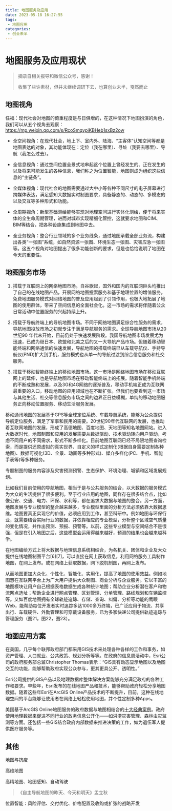 ```yaml
---
title: 地图服务及应用
date: 2023-05-18 16:27:55
tags:
 - 地图应用
categories:
 - 创业未半
---
```


# 地图服务及应用现状

> 摘录自相关报导和微信公众号，感谢！
>
> 收集了些许素材，但并未继续调研下去，也算创业未半，戛然而止

## 地图视角

任福：现代社会对地图的倚重程度是与日俱增的，在这种情况下地图扮演的角色，我们可以从五个视角去观察：https://mp.weixin.qq.com/s/RcoSmqypiKBHeb1sxBz2ow

* 全空间视角：在现代社会，地上下、室内外、陆海、“主客体”认知空间等都是地图表达的对象，其功能体现在：定位（我在哪里）、寻址（我要去哪里）、导航（我怎么过去）。

* 全信息视角：通过空间位置全景式地串起这个位置上曾经发生的、正在发生的以及将来可能发生的各种信息，我们称之为位置智能，地图则成为组织这些信息的“主链条”。

* 全媒体视角：现代社会的地图需要通过大中小等各种不同尺寸的电子屏幕进行跨媒体表达，满足感知大数据实时制图要求，具备静态的、动态的、多模态的以及交互等多种形式和功能。

* 全周期视角：新型基础测绘能够实现对地理空间进行实体化测绘，便于将来实体的全生命周期管理，进而对城市实现精细化管控，这就要求地图和CIM、BIM等结合，把各种设施集成到地图中去。

* 全业务视角：整合行业领域的多个业务线条，通过地图承载全部业务流，构建出各类“一张图”系统，如自然资源一张图、环境生态一张图、灾害应急一张图等。这五个视角对地图提出了很多功能创新的要求，但是也恰恰说明了地图在今天的重要性。

## 地图服务市场

1) 搭载于互联网上的网络地图市场。自谷歌起，国外和国内的互联网巨头均推出了自己的在线地图产品，开展网络地图搜索服务和基于地理位置的增值服务。免费地图服务模式对网络地图的普及应用起到了引领作用，也极大地拓展了地图的使用群体，带来了空间信息的全面社会化。这一市场的需求将伴随着公众日常活动中位置服务的兴起持续上升。

2) 搭载于导航终端上的导航地图市场。不同于网络地图满足综合性服务的需求，导航地图投放市场之初就专注于满足导航服务的需求。全球导航地图市场从20世纪90 年代末开始，目前仍处于快速发展阶段。我国导航地图市场发展尤为迅速，已成为继日本、欧盟和北美之后的又一大导航产品市场。但随着移动智能终端和网络通信的快速发展，导航地图的搭载终端已从车载导航仪、手持导航仪(PND)扩大到手机，服务模式也从单一的导航过渡到综合信息服务和社交服务。

3) 搭载于移动智能终端上的移动地图市场。这一市场是网络地图市场在移动互联网上的延伸，也是导航地图市场在移动智能终端上的拓展。随着智能手机终端的不断成熟和发展，以及3G和4G网络的逐渐普及，移动手机端正成为互联网最重要的入口，移动地图的应用领域也在不断扩张。但我们也要看到这一市场与其他生活、社交等信息服务市场之间的边界正日益模糊，单纯的移动地图服务正向移动位置服务、移动生活服务发展。

 

移动通讯地图的发展基于GPS等全球定位系统、车载导航系统，能够为公众提供导航定位服务，满足了军事和民用的需要。20世纪90年代互联网的发展，也推动着互联网地图的发展，形成了高德地图、百度地图、天地图等知名地图网站。进入大数据时代，地图制图和应用的发展需要从数据驱动、技术驱动转向用户驱动，考虑不同用户的不同需求，形式不断多样化。目前地图互联网已经不局限地图查询检索，而是提供还原虚拟的真实世界、自定义的样式定制化(根据自身需要定制各种地图)、数据可视化(3D、全景、动画等多种形式)、媒介多样化(PC、手机、智能手表等)等多种服务。

专题制图的服务内容涉及灾害预测预警、生态保护、环境治理、城镇和区域发展规划。

比如我们目前使用的导航地图，相当于是与公共服务的结合，以大数据的服务模式为大众的生活提供了很多便利。至于行业应用的地图，同样存在很多结合点，比如像公安、交通、电力、环保、水利等，都在追求大数据与地图的整合。另一方面，地图发展与专业模型的整合越来越多，专业模型里面的分析方法必须依靠大数据思维。地图要真正实现它的价值，必须应用到工作，甚至科研中。例如地图与环保行业，就需要结合实际行业的数据，并依靠相应的专业模型，分析整个区域空气质量的变化情况，并作出预测、预报、预警等。以前，这些专业模型与空间结合不是很强，但是在引入地图之后，这些模型会运用得越来越好，预测的结果也会越来越科学。

在地图编绘方式上将大数据与地理信息系统相结合，为各机关、团体和企业及大众提供在线地图制图平台[6][7]，可以直接在网上获取信息，利用网络服务工具制作地图，在网上发布。或在网络上获取数据，网下脱机制图，再网上发布。

从而地图更加大众化、个性化、智能化、实用化，提高了地图的使用效益。例如地图慧在互联网平台上为广大用户提供大众制图、商业分析与企业服务。它以丰富的地图模块让用户自己根据表格数据生成各种统计地图；帮助企业分析潜在客户和物流网点选址；帮助企业进行网点管理、区划管理、分单管理、路线规划和车辆监控等。又如百度地图拥有全球轨迹追踪、存储、查询、纠偏、分析等功能的鹰眼Web，能帮助每位开发者实时追踪多达1000多万终端，已广泛应用于物流、共享出行、车载硬件、外勤管理和可穿戴设备服务，已为多家快递公司提供轨迹追踪与管理服务（图21，图22，图23）。

## 地图应用方案

在美国，几乎每个联邦政府部门都采用GIS技术来处理各种各样的工作和事务，如资产管理、人口就业、公共政策、规划分析等等。在政府的信息周活动中，Esri公司的政府服务部总监Christopher Thomas表示：“GIS具有动态显示地图以及地图交互的功能，能够帮助政府实现公众参与，更其更具公开、透明性。”

Esri公司提供的GIS产品以及地理数据库整体解决方案能够充分满足政府的各种工作和要求。早些年，Esri发布的在线地图产品和技术，能够帮助政府轻松分享地图数据。随着这些年Esri在ArcGIS Online产品技术的不断提升，目前，这种在线地理空间的平台能够让使用者在网络上轻松使用地图，并个性定制多种Apps。

美国基于ArcGIS Online地图服务的政府数据与地图相结合的[十大经典案例](file:///D:/a_extention/zotero_store/storage/CXWGWPS5/nh4k2fba_p9i2v5Bb8UzCw.html)。政府使用地理数据来促进不同行业的政务信息公开化——如洪涝灾害管理、森林虫灾监测等方面。还包括一些GIS结合政府内部数据来推进决策的工作，如为退伍军人提供医疗服务等。

## 其他

地图与抗疫

高维地图

高精地图、地图感知、自动驾驶

> 《自主导航地图的昨天、今天和明天》孟立秋

位置智能：风险评估、交付优化、价格配置及收购或扩张的战略开发

